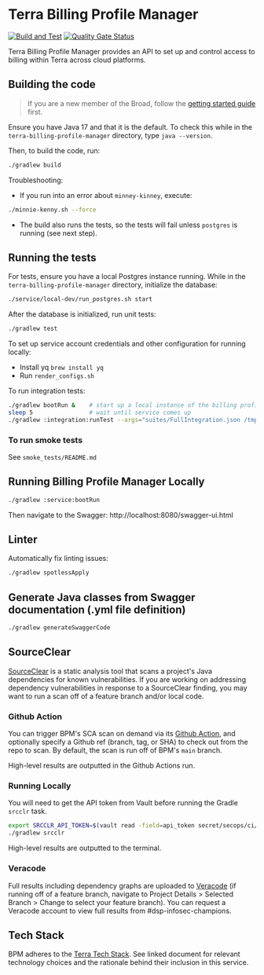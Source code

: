 # Terra Billing Profile Manager

[![Build and Test](https://github.com/DataBiosphere/terra-billing-profile-manager/actions/workflows/build-and-test.yml/badge.svg?branch=main)](https://github.com/DataBiosphere/terra-billing-profile-manager/actions/workflows/build-and-test.yml)
[![Quality Gate Status](https://sonarcloud.io/api/project_badges/measure?project=DataBiosphere_terra-billing-profile-manager&metric=alert_status)](https://sonarcloud.io/summary/new_code?id=DataBiosphere_terra-billing-profile-manager)

Terra Billing Profile Manager provides an API to set up and control access to billing
within Terra across cloud platforms.

## Building the code

> If you are a new member of the Broad, follow the [getting started guide](docs/getting-started.md)
first.

Ensure you have Java 17 and that it is the default. To check this while in the
`terra-billing-profile-manager` directory, type `java --version`.

Then, to build the code, run:

```sh
./gradlew build
```

Troubleshooting:
* If you run into an error about `minney-kinney`, execute:

```sh
./minnie-kenny.sh --force   
```
* The build also runs the tests, so the tests will fail unless `postgres` is running (see next step).

## Running the tests

For tests, ensure you have a local Postgres instance running. While in the
`terra-billing-profile-manager` directory, initialize the database:

```sh
./service/local-dev/run_postgres.sh start
```

After the database is initialized, run unit tests:
```sh
./gradlew test
```

To set up service account credentials and other configuration for running locally:
* Install yq `brew install yq`
* Run `render_configs.sh`

To run integration tests:
```sh
./gradlew bootRun &    # start up a local instance of the billing profile manager service
sleep 5                # wait until service comes up
./gradlew :integration:runTest --args="suites/FullIntegration.json /tmp/test"
```

### To run smoke tests
See `smoke_tests/README.md`

## Running Billing Profile Manager Locally

```sh
./gradlew :service:bootRun
```

Then navigate to the Swagger: http://localhost:8080/swagger-ui.html

## Linter
Automatically fix linting issues:
```sh
./gradlew spotlessApply
```

## Generate Java classes from Swagger documentation (.yml file definition)

```sh
./gradlew generateSwaggerCode
```


## SourceClear

[SourceClear](https://srcclr.github.io) is a static analysis tool that scans a project's Java
dependencies for known vulnerabilities. If you are working on addressing dependency vulnerabilities
in response to a SourceClear finding, you may want to run a scan off of a feature branch and/or local code.

### Github Action

You can trigger BPM's SCA scan on demand via its
[Github Action](https://github.com/broadinstitute/dsp-appsec-sourceclear-github-actions/actions/workflows/z-manual-terra-billing-profile-manager.yml),
and optionally specify a Github ref (branch, tag, or SHA) to check out from the repo to scan.  By default,
the scan is run off of BPM's `main` branch.

High-level results are outputted in the Github Actions run.

### Running Locally

You will need to get the API token from Vault before running the Gradle `srcclr` task.

```sh
export SRCCLR_API_TOKEN=$(vault read -field=api_token secret/secops/ci/srcclr/gradle-agent)
./gradlew srcclr
```

High-level results are outputted to the terminal.

### Veracode

Full results including dependency graphs are uploaded to
[Veracode](https://sca.analysiscenter.veracode.com/workspaces/jppForw/projects/551485/issues)
(if running off of a feature branch, navigate to Project Details > Selected Branch > Change to select your feature branch).
You can request a Veracode account to view full results from #dsp-infosec-champions.


## Tech Stack
BPM adheres to the [Terra Tech Stack](https://docs.google.com/document/d/1JkTrtaci7EI0TnuR-68zYgTx_mRCNu-u2eV9XhexWTI/edit#heading=h.5z6knaqygr4a). See linked document for relevant technology choices and the rationale behind their inclusion in this service. 
